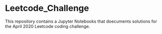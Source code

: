 # Leetcode_Challenge

This repository contains a Jupyter Notebooks that doecuments solutions for the April 2020 Leetcode coding challenge.
